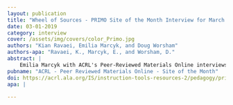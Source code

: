 ```yaml
---
layout: publication
title: "Wheel of Sources - PRIMO Site of the Month Interview for March 2019"
date: 03-01-2019
category: interview
cover: /assets/img/covers/color_Primo.jpg
authors: "Kian Ravaei, Emilia Marcyk, and Doug Worsham"
authors-apa: "Ravaei, K., Marcyk, E., and Worsham, D."
abstract: |
    Emilia Marcyk with ACRL's Peer-Reviewed Materials Online interviews the WI+RE team about "Wheel of Sources" and the WI+RE design process.
pubname: "ACRL - Peer Reviewed Materials Online - Site of the Month"
doi: https://acrl.ala.org/IS/instruction-tools-resources-2/pedagogy/primo-peer-reviewed-instruction-materials-online/primo-site-of-the-month/march-2019-site-of-the-month/
apa: |
    
---
```


